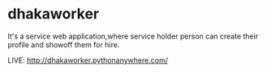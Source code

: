 # dhakaworker
It's a service web application,where service holder person can create their profile and showoff them for hire.

LIVE: http://dhakaworker.pythonanywhere.com/
